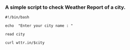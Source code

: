 ### A simple script to check Weather Report of a city.

```
#!/bin/bash

echo  "Enter your city name : "

read city

curl wttr.in/$city
```



